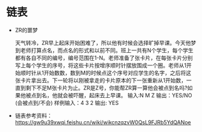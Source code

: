 # 链表

- ZR的噩梦

  天气转冷，ZR早上起床开始困难了，所以他有时候会选择旷掉早课。今天他梦到老师打算点名，而点名的形式和以前不同。班上一共有N个学生，每个学生都有各自不同的编号，编号范围在1-N。老师准备了张卡片，在每张卡片分别写上每个学生的序号，将这些卡片按增序顺时针摆放围成一个圈。老师从1开始顺时针从1开始数数，数到M的时候点这个序号对应学生的名字，之后将这张卡片拿出去。下一轮将以刚被拿走的卡片原本的下一张重新从1开始数，一直到剩下不足M张卡片为止。ZR是Z号，你能帮ZR算一算他会被点到名吗?如果他被点到名，他就会被吓醒，起床去上早课。
  输入∶N M Z 输出：YES/NO (会被点到/不会) 样例输入：4 3 2 输出: YES

- 链表参考资料：https://gw9u39xwqi.feishu.cn/wiki/wikcnzqzvW0QsL9FJRb5YdQANoe

  

  